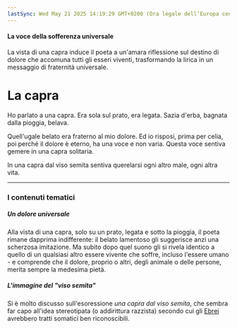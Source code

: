 ```yaml
---
lastSync: Wed May 21 2025 14:19:29 GMT+0200 (Ora legale dell’Europa centrale)
---
```

#### La voce della sofferenza universale
La vista di una capra induce il poeta a un'amara riflessione sul destino di dolore che accomuna tutti gli esseri viventi, trasformando la lirica in un messaggio di fraternità universale.

# La capra
Ho parlato a una capra.
Era sola sul prato, era legata.
Sazia d'erba, bagnata
dalla pioggia, belava.

Quell'ugale belato era fraterno
al mio dolore. Ed io risposi, prima
per celia, poi perché il dolore è eterno,
ha una voce e non varia.
Questa voce sentiva
gemere in una capra solitaria.

In una capra dal viso semita
sentiva querelarsi ogni altro male,
ogni altra vita.

---
### I contenuti tematici
##### Un dolore universale
Alla vista di una capra, solo su un prato, legata e sotto la pioggia, il poeta rimane dapprima indifferente: il belato lamentoso gli suggerisce anzi una scherzosa imitazione. Ma subito dopo quel suono gli si rivela identico a quello di un qualsiasi altro essere vivente che soffre, incluso l'essere umano - e comprende che il dolore, proprio o altri, degli animale o delle persone, merita sempre la medesima pietà.

##### L'immagine del "viso semita"
Si è molto discusso sull'esoressione *una capra dal viso semita*, che sembra far capo all'idea stereotipata (o addirittura razzista) secondo cui gli [Ebrei](ebrei.md) avrebbero tratti somatici ben riconoscibili.